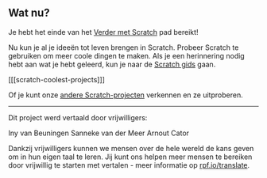 ## Wat nu?

Je hebt het einde van het [Verder met Scratch](https://projects.raspberrypi.org/nl-NL/pathways/further-scratch) pad bereikt!

Nu kun je al je ideeën tot leven brengen in Scratch. Probeer Scratch te gebruiken om meer coole dingen te maken. Als je een herinnering nodig hebt aan wat je hebt geleerd, kun je naar de [Scratch gids](https://projects.raspberrypi.org/nl-NL/projects/getting-started-scratch) gaan.

[[[scratch-coolest-projects]]]

Of je kunt onze [andere Scratch-projecten](https://projects.raspberrypi.org/nl-NL/projects?software%5B%5D=scratch&curriculum%5B%5D=%201) verkennen en ze uitproberen.

***
Dit project werd vertaald door vrijwilligers:

Iny van Beuningen
Sanneke van der Meer
Arnout Cator

Dankzij vrijwilligers kunnen we mensen over de hele wereld de kans geven om in hun eigen taal te leren. Jij kunt ons helpen meer mensen te bereiken door vrijwillig te starten met vertalen - meer informatie op [rpf.io/translate](https://rpf.io/translate).
